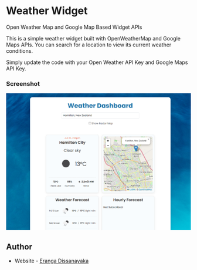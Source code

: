 # Weather Widget

Open Weather Map and Google Map Based Widget APIs

This is a simple weather widget built with OpenWeatherMap and Google Maps APIs. You can search for a location to view its current weather conditions.

Simply update the code with your Open Weather API Key and Google Maps API Key.

### Screenshot

![](./images/screen.png)

## Author

- Website - [Eranga Dissanayaka](https://www.linkedin.com/in/eranga-dissanayaka-51a645238/)
